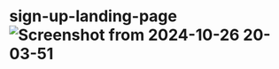 # sign-up-landing-page![Screenshot from 2024-10-26 20-03-51](https://github.com/user-attachments/assets/e6f86228-3e64-4b74-9c53-25432f222c8c)
